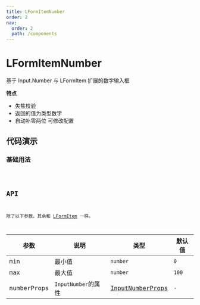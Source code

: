 ```yaml
---
title: LFormItemNumber
order: 2
nav:
  order: 2
  path: /components
---
```


# LFormItemNumber

基于 Input.Number 与 LFormItem 扩展的数字输入框

**特点**

- 失焦校验
- 返回的值为类型数字
- 自动补零两位 可修改配置

## 代码演示

### 基础用法

<code src='./demos/Demo2.tsx'>

## API

除了以下参数，其余和 [LFormItem](/components/form-item#api) 一样。

| 参数 | 说明 | 类型 | 默认值 |
| --- | --- | --- | --- |
| min | 最小值 | `number` | `0` |
| max | 最大值 | `number` | `100` |
| numberProps | `InputNumber`的属性 | [InputNumberProps](https://4x.ant.design/components/input-number-cn/#API) | `-` |
